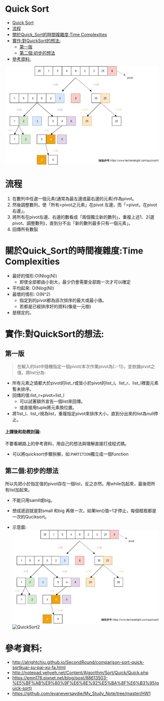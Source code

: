 # Quick Sort
<!-- TOC START min:1 max:3 link:true asterisk:false update:true -->
- [Quick Sort](#quick-sort)
- [流程](#流程)
- [關於Quick_Sort的時間複雜度:Time Complexities](#關於quick_sort的時間複雜度time-complexities)
- [實作:對QuickSort的想法:](#實作對quicksort的想法)
    - [第一版](#第一版)
    - [第二個:初步的想法](#第二個初步的想法)
- [參考資料:](#參考資料)
<!-- TOC END -->
![QuickSort](https://github.com/evaneversaydie/My_Study_Note/blob/master/HW1/QuickSort.jpg)

# 流程
1. 在數列中任選一個元素(通常為最左邊或最右邊的元素)作為pivot。
2. 然後調整數列，使「所有<pivot之元素」在pivot 左邊，而「>pivot，在pivot右邊」。
3. 將所有在pivot左邊、右邊的數看成「兩個獨立新的數列」，重複上述1、2(選pivot、調整數列)，直到分不出「新的數列最多只有一個元素」。
4. 回傳所有數裂

# 關於Quick_Sort的時間複雜度:Time Complexities
* 最好的情形:O(Nlog(N))
    * 即使全部都由小到大，最少仍會需要全部跑一次才可以確定
* 平均起來: O(Nlog(N))
* 最壞的情形: O(N^2)
    * 指定到的pivot都為該次排序的最大或最小值。
    * 若都是已經排序好的資料(像是一元樹)
* 是穩定的。

# 實作:對QuickSort的想法:
## 第一版
> 在輸入的list中隨機指定一個pivot(本次作業pivot為[::-1])，並依據pivot之值，將list分為:
 * 所有元素之值都大於pivot的list_r或皆小於pivot的list_l。list_r、list_l裡面元素暫未排序。
 * 回傳的值:list_r+pivot+list_l
     * 可以試著額外宣告一個list來回傳。
     * 或直接用tuple將元素換位置。
 * 將1ist_l、list_r視為list，重複指定pivot來排序大小，直到分出來的list為null停止。

#### 上課後和助教討論:
不要看網路上的參考資料，用自己的想法與理解直接打成程式碼。
* 可以將quicksort步驟拆解，如:`PARTITION`獨立成一個function


## 第二個:初步的想法
所以先把小於指定值的pivot存在一個list，反之亦然。用while包起來，最後把所有list加起來。
* 不能只用samll或big。
* 想成遞迴就是對small 和big 再做一次，如果len()值=1才停止，每個框框都是一次的Quciksort。

*  示意圖:
![QuickSort](https://github.com/evaneversaydie/My_Study_Note/blob/master/HW1/QuickSort.jpg)
![QuickSort2](https://github.com/evaneversaydie/My_Study_Note/blob/master/HW1/QickSort2.jpg尸)

# 參考資料:
* http://alrightchiu.github.io/SecondRound/comparison-sort-quick-sortkuai-su-pai-xu-fa.html
* http://notepad.yehyeh.net/Content/Algorithm/Sort/Quick/Quick.php
* https://emn178.pixnet.net/blog/post/88613503-%E5%BF%AB%E9%80%9F%E6%8E%92%E5%BA%8F%E6%B3%95(quick-sort)
* https://github.com/evaneversaydie/My_Study_Note/tree/master/HW1
